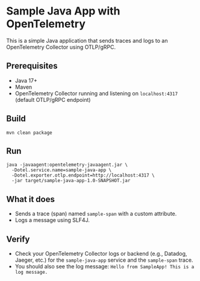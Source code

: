 # Sample Java App with OpenTelemetry

This is a simple Java application that sends traces and logs to an OpenTelemetry Collector using OTLP/gRPC.

## Prerequisites
- Java 17+
- Maven
- OpenTelemetry Collector running and listening on `localhost:4317` (default OTLP/gRPC endpoint)

## Build

```
mvn clean package
```

## Run

```
java -javaagent:opentelemetry-javaagent.jar \
  -Dotel.service.name=sample-java-app \
  -Dotel.exporter.otlp.endpoint=http://localhost:4317 \
  -jar target/sample-java-app-1.0-SNAPSHOT.jar 
```

## What it does
- Sends a trace (span) named `sample-span` with a custom attribute.
- Logs a message using SLF4J.

## Verify
- Check your OpenTelemetry Collector logs or backend (e.g., Datadog, Jaeger, etc.) for the `sample-java-app` service and the `sample-span` trace.
- You should also see the log message: `Hello from SampleApp! This is a log message.` 
